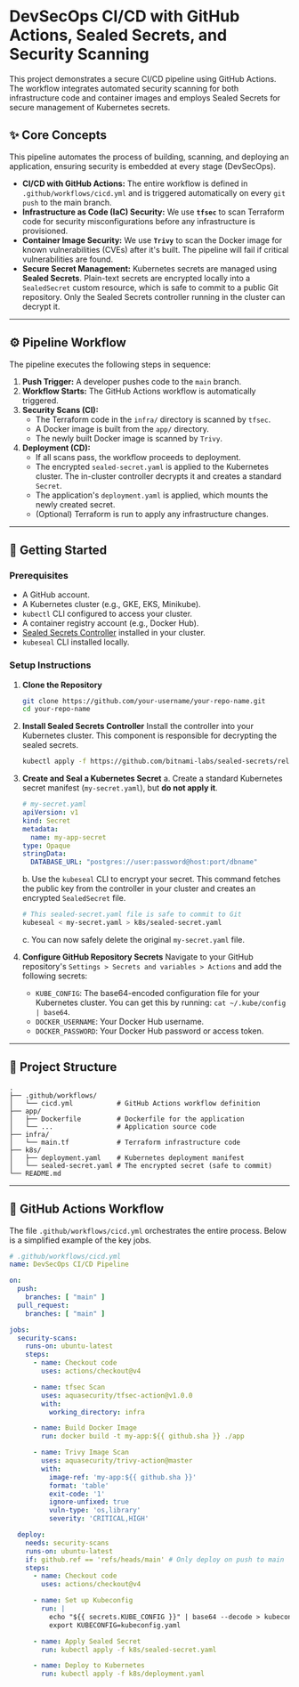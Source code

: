 # DevSecOps CI/CD with GitHub Actions, Sealed Secrets, and Security Scanning

This project demonstrates a secure CI/CD pipeline using GitHub Actions. The workflow integrates automated security scanning for both infrastructure code and container images and employs Sealed Secrets for secure management of Kubernetes secrets.

## ✨ Core Concepts

This pipeline automates the process of building, scanning, and deploying an application, ensuring security is embedded at every stage (DevSecOps).

  * **CI/CD with GitHub Actions:** The entire workflow is defined in `.github/workflows/cicd.yml` and is triggered automatically on every `git push` to the main branch.
  * **Infrastructure as Code (IaC) Security:** We use **`tfsec`** to scan Terraform code for security misconfigurations before any infrastructure is provisioned.
  * **Container Image Security:** We use **`Trivy`** to scan the Docker image for known vulnerabilities (CVEs) after it's built. The pipeline will fail if critical vulnerabilities are found.
  * **Secure Secret Management:** Kubernetes secrets are managed using **Sealed Secrets**. Plain-text secrets are encrypted locally into a `SealedSecret` custom resource, which is safe to commit to a public Git repository. Only the Sealed Secrets controller running in the cluster can decrypt it.

-----

## ⚙️ Pipeline Workflow

The pipeline executes the following steps in sequence:

1.  **Push Trigger:** A developer pushes code to the `main` branch.
2.  **Workflow Starts:** The GitHub Actions workflow is automatically triggered.
3.  **Security Scans (CI):**
      * The Terraform code in the `infra/` directory is scanned by `tfsec`.
      * A Docker image is built from the `app/` directory.
      * The newly built Docker image is scanned by `Trivy`.
4.  **Deployment (CD):**
      * If all scans pass, the workflow proceeds to deployment.
      * The encrypted `sealed-secret.yaml` is applied to the Kubernetes cluster. The in-cluster controller decrypts it and creates a standard `Secret`.
      * The application's `deployment.yaml` is applied, which mounts the newly created secret.
      * (Optional) Terraform is run to apply any infrastructure changes.

-----

## 🚀 Getting Started

### Prerequisites

  * A GitHub account.
  * A Kubernetes cluster (e.g., GKE, EKS, Minikube).
  * `kubectl` CLI configured to access your cluster.
  * A container registry account (e.g., Docker Hub).
  * [Sealed Secrets Controller](https://www.google.com/search?q=https://github.com/bitnami-labs/sealed-secrets%23installation) installed in your cluster.
  * `kubeseal` CLI installed locally.

### Setup Instructions

1.  **Clone the Repository**

    ```bash
    git clone https://github.com/your-username/your-repo-name.git
    cd your-repo-name
    ```

2.  **Install Sealed Secrets Controller**
    Install the controller into your Kubernetes cluster. This component is responsible for decrypting the sealed secrets.

    ```bash
    kubectl apply -f https://github.com/bitnami-labs/sealed-secrets/releases/latest/download/controller.yaml
    ```

3.  **Create and Seal a Kubernetes Secret**
    a. Create a standard Kubernetes secret manifest (`my-secret.yaml`), but **do not apply it**.

    ```yaml
    # my-secret.yaml
    apiVersion: v1
    kind: Secret
    metadata:
      name: my-app-secret
    type: Opaque
    stringData:
      DATABASE_URL: "postgres://user:password@host:port/dbname"
    ```

    b. Use the `kubeseal` CLI to encrypt your secret. This command fetches the public key from the controller in your cluster and creates an encrypted `SealedSecret` file.

    ```bash
    # This sealed-secret.yaml file is safe to commit to Git
    kubeseal < my-secret.yaml > k8s/sealed-secret.yaml
    ```

    c. You can now safely delete the original `my-secret.yaml` file.

4.  **Configure GitHub Repository Secrets**
    Navigate to your GitHub repository's `Settings > Secrets and variables > Actions` and add the following secrets:

      * `KUBE_CONFIG`: The base64-encoded configuration file for your Kubernetes cluster. You can get this by running: `cat ~/.kube/config | base64`.
      * `DOCKER_USERNAME`: Your Docker Hub username.
      * `DOCKER_PASSWORD`: Your Docker Hub password or access token.

-----

## 📁 Project Structure

```
.
├── .github/workflows/
│   └── cicd.yml           # GitHub Actions workflow definition
├── app/
│   ├── Dockerfile         # Dockerfile for the application
│   └── ...                # Application source code
├── infra/
│   └── main.tf            # Terraform infrastructure code
├── k8s/
│   ├── deployment.yaml    # Kubernetes deployment manifest
│   └── sealed-secret.yaml # The encrypted secret (safe to commit)
└── README.md
```

-----

## 🤖 GitHub Actions Workflow

The file `.github/workflows/cicd.yml` orchestrates the entire process. Below is a simplified example of the key jobs.

```yaml
# .github/workflows/cicd.yml
name: DevSecOps CI/CD Pipeline

on:
  push:
    branches: [ "main" ]
  pull_request:
    branches: [ "main" ]

jobs:
  security-scans:
    runs-on: ubuntu-latest
    steps:
      - name: Checkout code
        uses: actions/checkout@v4

      - name: tfsec Scan
        uses: aquasecurity/tfsec-action@v1.0.0
        with:
          working_directory: infra

      - name: Build Docker Image
        run: docker build -t my-app:${{ github.sha }} ./app

      - name: Trivy Image Scan
        uses: aquasecurity/trivy-action@master
        with:
          image-ref: 'my-app:${{ github.sha }}'
          format: 'table'
          exit-code: '1'
          ignore-unfixed: true
          vuln-type: 'os,library'
          severity: 'CRITICAL,HIGH'

  deploy:
    needs: security-scans
    runs-on: ubuntu-latest
    if: github.ref == 'refs/heads/main' # Only deploy on push to main
    steps:
      - name: Checkout code
        uses: actions/checkout@v4

      - name: Set up Kubeconfig
        run: |
          echo "${{ secrets.KUBE_CONFIG }}" | base64 --decode > kubeconfig.yaml
          export KUBECONFIG=kubeconfig.yaml

      - name: Apply Sealed Secret
        run: kubectl apply -f k8s/sealed-secret.yaml

      - name: Deploy to Kubernetes
        run: kubectl apply -f k8s/deployment.yaml
```
